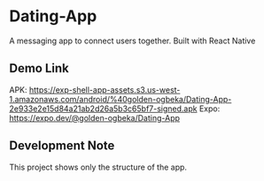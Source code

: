 # Dating-App
A messaging app to connect users together. Built with React Native

## Demo Link
APK: https://exp-shell-app-assets.s3.us-west-1.amazonaws.com/android/%40golden-ogbeka/Dating-App-2e933e2e15d84a21ab2d26a5b3c65bf7-signed.apk
Expo: https://expo.dev/@golden-ogbeka/Dating-App

## Development Note
This project shows only the structure of the app. 
